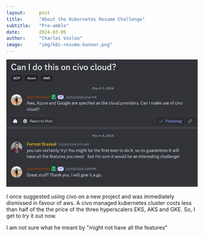 ```yaml
---
layout:     post
title:      "About the Kubernetes Resume Challenge"
subtitle:   "Pre-amble"
date:       2024-03-05
author:     "Charles Vosloo"
image:      "img/k8s-resume-banner.png"
---
```

![screenshot](/img/discord-chat.png)


I once suggested using civo on a new project and was immediately dismissed in favour of aws. A civo managed kubernetes cluster costs less than half of the the price of the three hyperscalers EKS, AKS and GKE. So, I get to try it out now. 

I am not sure what he meant by "might not have all the features"


<!-- ## Screenshots

![screenshot](/img/fullscreenshot.png)

**Post**
![screenshot](/img/post.png)

**Search**
![screenshot](/img/sitesearch.png)

**Disqus**
![screenshot](/img/disqus.png)
-->